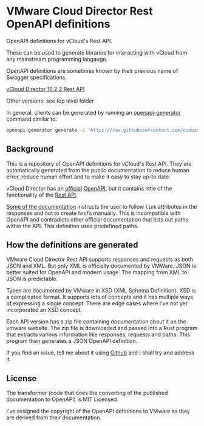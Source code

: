 # VMware Cloud Director Rest OpenAPI definitions

OpenAPI definitions for vCloud's Rest API.

These can be used to generate libraries for interacting with vCloud from any
mainstream programming langauge.

OpenAPI definitions are sometimes known by their previous name of Swagger
specifications.

[vCloud Director 10.2.2 Rest API](./35.2-rest-api.json)

Other versions: see top level folder

In general, clients can be generated by running an
[openapi-generator](https://github.com/OpenAPITools/openapi-generator) command
similar to:

```bash
openapi-generator generate -i 'https://raw.githubusercontent.com/ccouzens/vcloud-rest-openapi/main/35.2-rest-api.json' -g 'typescript-axios' -o 'src/vcloud-client'
```

## Background

This is a repository of OpenAPI definitions for vCloud's Rest API. They are
automatically generated from the public documentation to reduce human error,
reduce human effort and to make it easy to stay up-to date.

vCloud Director has an
[official](https://vdc-download.vmware.com/vmwb-repository/dcr-public/772aa4c5-7e61-4d80-8432-b8e0d821c969/2747ec83-6aef-4560-b1d1-55ed9adc4e73/vcd-openapi-docs.html)
[OpenAPI](https://github.com/vmware/vcd-api-schemas/blob/master/schemas/openapi/src/main/resources/schemas/vcloud-openapi-schemas.yaml),
but it contains little of the functionality of the
[Rest API](https://code.vmware.com/apis/1159/vmware-cloud-director).

[Some of the documentation](https://vdc-download.vmware.com/vmwb-repository/dcr-public/1b6cf07d-adb3-4dba-8c47-9c1c92b04857/241956dd-e128-4fcc-8131-bf66e1edd895/vcloud_sp_api_guide_30_0.pdf)
instructs the user to follow `link` attributes in the responses and not to
create `href`s manually. This is incompatible with OpenAPI and contradicts other
official documentation that lists out paths within the API. This definition uses
predefined paths.

## How the definitions are generated

VMware Cloud Director Rest API supports responses and requests as both JSON and
XML. But only XML is officially documented by VMWare. JSON is better suited for
OpenAPI and modern usage. The mapping from XML to JSON is predictable.

Types are documented by VMware in XSD (XML Schema Definition). XSD is a
complicated format. It supports lots of concepts and it has multiple ways of
expressing a single concept. There are edge cases where I've not yet
incorporated an XSD concept.

Each API version has a zip file containing documentation about it on the vmware
website. The zip file is downloaded and passed into a Rust program that extracts
various information like responses, requests and paths. This program then
generates a JSON OpenAPI definition.

If you find an issue, tell me about it using
[Github](https://github.com/ccouzens/vcloud-rest-openapi/issues) and I shall try
and address it.

## License

The transformer (code that does the converting of the published documentation to
OpenAPI) is MIT Licensed.

I've assigned the copyright of the OpenAPI definitions to VMware as they are
derived from their documentation.
